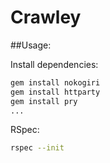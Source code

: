 Crawley
=======

##Usage:

Install dependencies:

```sh
gem install nokogiri
gem install httparty
gem install pry
...
```

RSpec:

```sh
rspec --init
```

